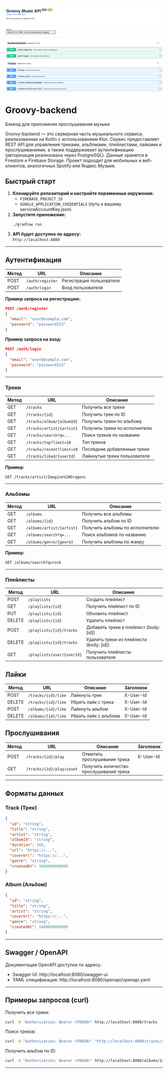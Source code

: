 ![Groovy Backend API](src/main/resources/assets/groovy_photo1.png)

# Groovy-backend

Бэкенд для приложения прослушивания музыки


Groovy-backend — это серверная часть музыкального сервиса, реализованная на Kotlin с использованием Ktor. Сервис предоставляет REST API для управления треками, альбомами, плейлистами, лайками и прослушиваниями, а также поддерживает аутентификацию (авторизация реализована через PostgreSQL). Данные хранятся в Firestore и Firebase Storage. Проект подходит для мобильных и веб-клиентов, аналогичных Spotify или Яндекс.Музыке.

## Быстрый старт

1. **Клонируйте репозиторий и настройте переменные окружения:**
   - `FIREBASE_PROJECT_ID`
   - `GOOGLE_APPLICATION_CREDENTIALS` (путь к вашему serviceAccountKey.json)
2. **Запустите приложение:**
   ```bash
   ./gradlew run
   ```
3. **API будет доступно по адресу:**  
   `http://localhost:8080`

---

## Аутентификация

| Метод | URL              | Описание                |
|-------|------------------|-------------------------|
| POST  | `/auth/register` | Регистрация пользователя|
| POST  | `/auth/login`    | Вход пользователя       |

**Пример запроса на регистрацию:**
```json
POST /auth/register
{
  "email": "user@example.com",
  "password": "password123"
}
```

**Пример запроса на вход:**
```json
POST /auth/login
{
  "email": "user@example.com",
  "password": "password123"
}
```

---

### Треки

| Метод | URL                           | Описание                        |
|-------|-------------------------------|----------------------------------|
| GET   | `/tracks`                     | Получить все треки               |
| GET   | `/tracks/{id}`                | Получить трек по ID              |
| GET   | `/tracks/album/{albumId}`     | Получить треки по альбому        |
| GET   | `/tracks/artist/{artist}`     | Получить треки по исполнителю    |
| GET   | `/tracks/search?q=...`        | Поиск треков по названию         |
| GET   | `/tracks/top?limit=10`        | Топ треков                       |
| GET   | `/tracks/recent?limit=10`     | Последние добавленные треки      |
| GET   | `/tracks/liked/{userId}`      | Лайкнутые треки пользователя     |

**Пример:**
```
GET /tracks/artist/Imagine%20Dragons
```

---

### Альбомы

| Метод | URL                           | Описание                        |
|-------|-------------------------------|----------------------------------|
| GET   | `/albums`                     | Получить все альбомы             |
| GET   | `/albums/{id}`                | Получить альбом по ID            |
| GET   | `/albums/artist/{artist}`     | Получить альбомы по исполнителю  |
| GET   | `/albums/search?q=...`        | Поиск альбомов по названию       |
| GET   | `/albums/genre/{genre}`       | Получить альбомы по жанру        |

**Пример:**
```
GET /albums/search?q=rock
```

---

### Плейлисты

| Метод | URL                              | Описание                                 |
|-------|-----------------------------------|-------------------------------------------|
| POST  | `/playlists`                      | Создать плейлист                          |
| GET   | `/playlists/{id}`                 | Получить плейлист по ID                   |
| PUT   | `/playlists/{id}`                 | Обновить плейлист                         |
| DELETE| `/playlists/{id}`                 | Удалить плейлист                          |
| POST  | `/playlists/{id}/tracks`          | Добавить треки в плейлист (body: [id])    |
| DELETE| `/playlists/{id}/tracks`          | Удалить треки из плейлиста (body: [id])   |
| GET   | `/playlists/user/{userId}`        | Получить плейлисты пользователя           |

## Лайки

| Метод | URL                        | Описание                                 | Заголовок           |
|-------|----------------------------|-------------------------------------------|---------------------|
| POST  | `/tracks/{id}/like`        | Лайкнуть трек                             | X-User-Id           |
| DELETE| `/tracks/{id}/like`        | Убрать лайк с трека                       | X-User-Id           |
| POST  | `/albums/{id}/like`        | Лайкнуть альбом                           | X-User-Id           |
| DELETE| `/albums/{id}/like`        | Убрать лайк с альбома                     | X-User-Id           |

## Прослушивания

| Метод | URL                              | Описание                                 | Заголовок           |
|-------|-----------------------------------|-------------------------------------------|---------------------|
| POST  | `/tracks/{id}/play`               | Отметить прослушивание трека              | X-User-Id           |
| GET   | `/tracks/{id}/play/count`         | Получить количество прослушиваний трека   |                     |

---

## Форматы данных

### Track (Трек)
```json
{
  "id": "string",
  "title": "string",
  "artist": "string",
  "albumId": "string",
  "duration": 180,
  "url": "https://...",
  "coverUrl": "https://...",
  "genre": "string",
  "createdAt": 1680000000000
}
```

### Album (Альбом)
```json
{
  "id": "string",
  "title": "string",
  "artist": "string",
  "coverUrl": "https://...",
  "genre": "string",
  "createdAt": 1680000000000
}
```

---

## Swagger / OpenAPI

Документация OpenAPI доступна по адресу:
- Swagger UI: http://localhost:8080/swagger-ui
- YAML спецификация: http://localhost:8080/openapi/openapi.yaml

---

## Примеры запросов (curl)

Получить все треки:
```bash
curl -H "Authorization: Bearer <TOKEN>" http://localhost:8080/tracks
```

Поиск треков:
```bash
curl -H "Authorization: Bearer <TOKEN>" "http://localhost:8080/tracks/search?q=love"
```

Получить альбом по ID:
```bash
curl -H "Authorization: Bearer <TOKEN>" http://localhost:8080/albums/123
```

---

